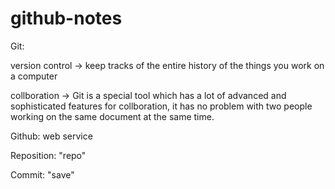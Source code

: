 # github-notes

Git: 

version control -> keep tracks of the entire history of the things you work on a computer 

collboration -> Git is a special tool which has a lot of advanced and sophisticated features for collboration, it has no problem with two people working on the same document at the same time.

Github: web service

Reposition: "repo"

Commit: "save"
